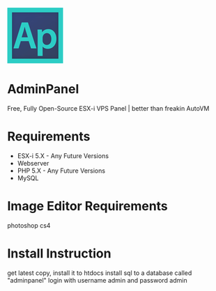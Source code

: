 ![Logo](https://github.com/floatvps/AdminPanel/raw/master/MiniLogo.jpg)
# AdminPanel
Free, Fully Open-Source ESX-i VPS Panel | better than freakin AutoVM
# Requirements
- ESX-i 5.X - Any Future Versions
- Webserver
- PHP 5.X - Any Future Versions
- MySQL
# Image Editor Requirements
photoshop cs4
# Install Instruction
get latest copy, install it to htdocs
install sql to a database called "adminpanel"
login with username admin and password admin
